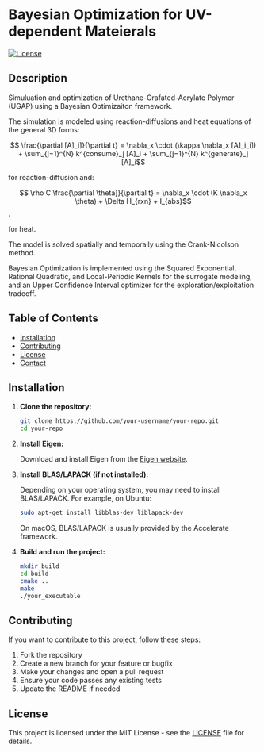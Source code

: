 # Bayesian Optimization for UV-dependent Mateierals

[![License](https://img.shields.io/badge/license-MIT-blue.svg)](https://opensource.org/licenses/MIT)

## Description

Simuluation and optimization of Urethane-Grafated-Acrylate Polymer (UGAP) using a Bayesian Optimizaiton framework. 

The simulation is modeled using reaction-diffusions and heat equations of the general 3D forms: 

$$ \frac{\partial [A]_i]}{\partial t} = \nabla_x \cdot (\kappa \nabla_x [A]_i_i]) + \sum_{j=1}^{N} k^{consume}_j [A]_i + \sum_{j=1}^{N} k^{generate}_j [A]_i$$

for reaction-diffusion and:

$$ \rho C \frac{\partial \theta]}{\partial t} = \nabla_x \cdot (K \nabla_x \theta) + \Delta H_{rxn} + I_{abs}$$. 

for heat.

The model is solved spatially and temporally using the Crank-Nicolson method. 

Bayesian Optimization is implemented using the Squared Exponential, Rational Quadratic, and Local-Periodic Kernels for the surrogate modeling, and an Upper Confidence Interval optimizer for the exploration/exploitation tradeoff.


## Table of Contents

- [Installation](#installation)
- [Contributing](#contributing)
- [License](#license)
- [Contact](#contact)

## Installation

1. **Clone the repository:**

    ```bash
    git clone https://github.com/your-username/your-repo.git
    cd your-repo
    ```

2. **Install Eigen:**

    Download and install Eigen from the [Eigen website](http://eigen.tuxfamily.org/dox/GettingStarted.html).

3. **Install BLAS/LAPACK (if not installed):**

    Depending on your operating system, you may need to install BLAS/LAPACK. For example, on Ubuntu:

    ```bash
    sudo apt-get install libblas-dev liblapack-dev
    ```

    On macOS, BLAS/LAPACK is usually provided by the Accelerate framework.

4. **Build and run the project:**

    ```bash
    mkdir build
    cd build
    cmake ..
    make
    ./your_executable
    ```


## Contributing

If you want to contribute to this project, follow these steps:

1. Fork the repository
2. Create a new branch for your feature or bugfix
3. Make your changes and open a pull request
4. Ensure your code passes any existing tests
5. Update the README if needed

## License

This project is licensed under the MIT License - see the [LICENSE](LICENSE) file for details.
